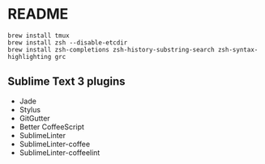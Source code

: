 # README

    brew install tmux
    brew install zsh --disable-etcdir
    brew install zsh-completions zsh-history-substring-search zsh-syntax-highlighting grc

## Sublime Text 3 plugins

* Jade
* Stylus
* GitGutter
* Better CoffeeScript
* SublimeLinter
* SublimeLinter-coffee
* SublimeLinter-coffeelint